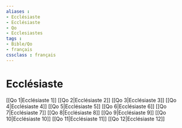 ```yaml
---
aliases : 
- Ecclésiaste
- Ecclésiaste
- Qo
- Ecclesiastes
tags : 
- Bible/Qo
- français
cssclass : français
---
```


# Ecclésiaste

[[Qo 1|Ecclésiaste 1]]
[[Qo 2|Ecclésiaste 2]]
[[Qo 3|Ecclésiaste 3]]
[[Qo 4|Ecclésiaste 4]]
[[Qo 5|Ecclésiaste 5]]
[[Qo 6|Ecclésiaste 6]]
[[Qo 7|Ecclésiaste 7]]
[[Qo 8|Ecclésiaste 8]]
[[Qo 9|Ecclésiaste 9]]
[[Qo 10|Ecclésiaste 10]]
[[Qo 11|Ecclésiaste 11]]
[[Qo 12|Ecclésiaste 12]]
